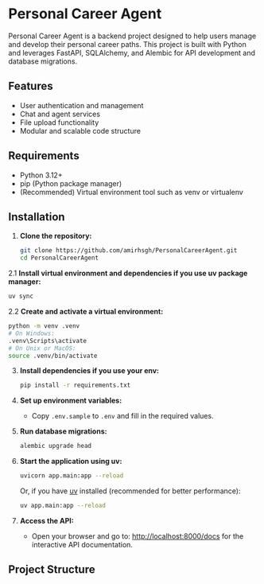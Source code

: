 # Personal Career Agent

Personal Career Agent is a backend project designed to help users manage and develop their personal career paths. This project is built with Python and leverages FastAPI, SQLAlchemy, and Alembic for API development and database migrations.

## Features

- User authentication and management
- Chat and agent services
- File upload functionality
- Modular and scalable code structure

## Requirements

- Python 3.12+
- pip (Python package manager)
- (Recommended) Virtual environment tool such as venv or virtualenv

## Installation

1. **Clone the repository:**
   ```bash
   git clone https://github.com/amirhsgh/PersonalCareerAgent.git
   cd PersonalCareerAgent
   ```

2.1 **Install virtual environment and dependencies if you use uv package manager:**
   ```bash
   uv sync
   ```


2.2 **Create and activate a virtual environment:**
   ```bash
   python -m venv .venv
   # On Windows:
   .venv\Scripts\activate
   # On Unix or MacOS:
   source .venv/bin/activate
   ```

3. **Install dependencies if you use your env:**
   ```bash
   pip install -r requirements.txt
   ```

4. **Set up environment variables:**
   - Copy `.env.sample` to `.env` and fill in the required values.

5. **Run database migrations:**
   ```bash
   alembic upgrade head
   ```

6. **Start the application using uv:**
   ```bash
   uvicorn app.main:app --reload
   ```
   Or, if you have [uv](https://github.com/encode/uv) installed (recommended for better performance):
   ```bash
   uv app.main:app --reload
   ```

7. **Access the API:**
   - Open your browser and go to: [http://localhost:8000/docs](http://localhost:8000/docs) for the interactive API documentation.

## Project Structure
